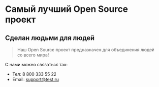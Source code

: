 # Самый лучший Open Source проект

## Сделан людьми для людей

> Наш Open Source проект предназначен для объединения людей со всего мира!

С нами можно связаться так:
- Тел: 8 800 333 55 22
- Email: support@test.ru
